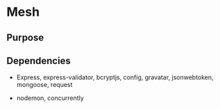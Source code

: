 # Mesh

## Purpose



## Dependencies
- Express, express-validator, bcryptjs, config, gravatar, jsonwebtoken, mongoose, request

- nodemon, concurrently